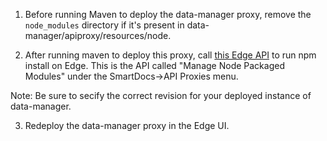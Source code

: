 1. Before running Maven to deploy the data-manager proxy, remove the `node_modules` directory if it's present in data-manager/apiproxy/resources/node. 

2. After running maven to deploy this proxy, call [this Edge API](http://apigee.com/docs/management/apis/post/organizations/%7Borg_name%7D/apis/%7Bapi_name%7D/revisions/%7Brevision_num%7D/npm-0) to run npm install on Edge. This is the API called "Manage Node Packaged Modules" under the SmartDocs->API Proxies menu. 

Note: Be sure to secify the correct revision for your deployed instance of data-manager.

3. Redeploy the data-manager proxy in the Edge UI. 

